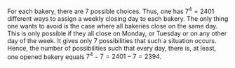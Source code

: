 For each bakery, there are 7 possible choices. Thus, one has $7^{4}=2401$ different ways to assign a weekly closing day to each bakery. 
The only thing one wants to avoid is the case where all bakeries close on the same day. This is only possible if they all close on Monday, or Tuesday or on any other day of the week. It gives only 7 possibilities that such a situation occurs. Hence, the number of possibilities such that every day, there is, at least, one opened bakery equals $7^{4}-7=2401-7=2394$.